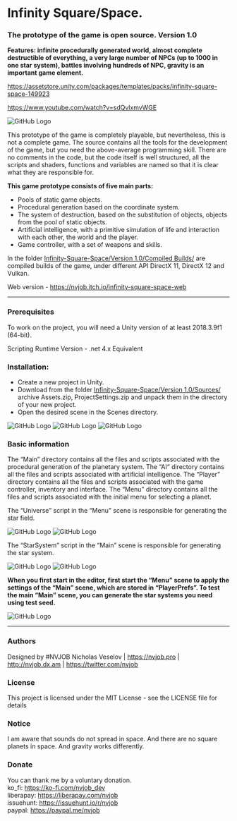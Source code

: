 # Infinity Square/Space.
### The prototype of the game is open source. Version 1.0

**Features: infinite procedurally generated world, almost complete destructible of everything, a very large number of NPCs (up to 1000 in one star system), battles involving hundreds of NPC, gravity is an important game element.**

https://assetstore.unity.com/packages/templates/packs/infinity-square-space-149923

https://www.youtube.com/watch?v=sdQvlxmvWGE

![GitHub Logo](https://lh3.googleusercontent.com/tpbG3hDN0wGz4SwWRBkhbzQ9qaLs4iTgfsbm1IA7cdQiXAxcElqr69NJWYEcqTwotzQFspWHvogvTXW_sOCp86eCuxc9ydsjTQb5FhQPHwdqghPnjnsGo5hImIBRKMbcRSnoMZW9_TnYrNGKW5nqw1KwNXSfGqaMV6QhAlL_FS2Dfb1Klb7oQdKXqMe4FoxsBQcpaybGHTkvxsBmlxeTiZO6tBAVa9jLSL9c7vou2W0iS3DpdDyjS8iKxrfUOYIYksAMFZd4PdTuoBiAh-y572PYTOpb_P2_ve-lyVJflSJhjGtsZ4yMrG5Gs3TeJHUrk7PvAklS_y3I9OgpZUp5o87WeMr_agexp-uunAp5YpgJ2CervaaSqCyPvBta4rRze4gJlt91rUvv4brsKWXAvkk2kJhco9lzfxLV-qjKrSXH6vRMtrm9oJpTnMYNzeosoLzddJsSmJDTHRioCFFDSs-HGYrGJEQ-aJ_ZexVSkKSN9pjQ5cJq8qM5ffIzT7Et1oD2dpqsO8WaEPhr6q4-uEnGxb8R2JD6AW7vyipID8ev-lcvhbLeWQR1EITegp3SLD2oDn6qndWMhhqVBNnVBPgk9hMojD6JQXV54mMWkYlAW1z0l3zw7tMJTL65nBukDcMMJlQtbzPwxpEmIy-K3L80AXR7lMi0T63aQGSG2ZGpquun6A5Xm7vcLzahYCn0IqfERpWKZ_EUTYpJ5zcbbTk_=w1741-h979-no)

This prototype of the game is completely playable, but nevertheless, this is not a complete game.
The source contains all the tools for the development of the game, but you need the above-average programming skill. There are no comments in the code, but the code itself is well structured, all the scripts and shaders, functions and variables are named so that it is clear what they are responsible for.

**This game prototype consists of five main parts:**
- Pools of static game objects.
- Procedural generation based on the coordinate system.
- The system of destruction, based on the substitution of objects, objects from the pool of static objects.
- Artificial intelligence, with a primitive simulation of life and interaction with each other, the world and the player.
- Game controller, with a set of weapons and skills.

In the folder [Infinity-Square-Space/Version 1.0/Compiled Builds/](https://github.com/nvjob/Infinity-Square-Space/tree/master/Version%201.0/Compiled%20Builds) are compiled builds of the game, under different API DirectX 11, DirectX 12 and Vulkan.

Web version - https://nvjob.itch.io/infinity-square-space-web

------------------------------------

### Prerequisites

To work on the project, you will need a Unity version of at least 2018.3.9f1 (64-bit).

Scripting Runtime Version - .net 4.x Equivalent 

### Installation:
- Create a new project in Unity.
- Download from the folder [Infinity-Square-Space/Version 1.0/Sources/](https://github.com/nvjob/Infinity-Square-Space/tree/master/Version%201.0/Sources) archive Assets.zip, ProjectSettings.zip and unpack them in the directory of your new project.
- Open the desired scene in the Scenes directory.

![GitHub Logo](https://lh3.googleusercontent.com/iqP50GVSEsAmx2Z-_F30-T7g8y4cxuVRkMTX6QcEd1ZYmXoI415QodXWSH4gb5guusteJGdQHzEwldW8KLfZSV7l2VdvOflkWMi_3lALtn8pTgg5hgtD1ADxTrLpxaWZ7c61Q44yAq9rlIpNhRsg_XJy78qsHi4-4KG09NJjbXkrKMGGj20nOVtxecoik7rmV3Ti-WlschE4lra3x3Twy1vgOVQ-l-Cm_sgYXv_2adxX-YYe1dNE8CfjO4stv4nvPysTQ2NMQuVkLw3gdPq6USpTSvjdteqC8oG6toqgFgADYQf9_kNwg5qWOtm5XA48VLNr3D84qU2oeKLRK89vwiUidndQU4ttn3zVLRvbOpCXlp4nbsnZ8mMXs1MVlEM_RFTccVOYDQOyiyt1LtpH7YrPxIddeI4QVROk8TLwM2XmxhfBFfwETy_tRObJ_saki83YgHdWQy3-NnpuFZw4AtAYqst8e70YlGSqSMCnslbOyYXFp5yotqXE9COXl2tjOhHiegngIIkLwqSXWMUloOtuBzfT4Z1sFwv1Gs-bo-QVA_oqM8qGVXQBxJcvyywb2rEOIJHYd7gEFjE2jNXjDUuBV4w2rB3b4ZQ7LZ195QdF1HxRNsA51d0_Fe7ykJhpyozw_GjGBXTSjSM6KlPKBoB5APaEKWeaN0GHBdvwxSW_JzxQPy65sBmsGzK3R8gCimmeEqE8xdSfwHp-nvezpC9G=w377-h163-no) ![GitHub Logo](https://lh3.googleusercontent.com/5ADpi0JbT2X_uFN4aIBl4T9chy9c8Qc9tlfa6I1mp-lK95gKAQ49wNz8OwjBVP-b4bz5V9PycqWgqxB-sLRzmQ2HxEFFZ5_1uSo1r3PD4LWA0icCX6LHC_MHQVxpkS9cpjamXQnLPIG1xTskVHk_OCaEIdypqltrbwkerAWhCSKKFdCLJv3xyMzCbLxtHxLA58TRmmZ3CXeIJxDHXOhgjKV5M8RiBOB9f20Xb0tFzvVv2X8QLwLObJ9VGXytKZRh05MX0fLCow5UtFCyQi8pJM-IjRezopYOfs2LYqumABKZY6t5926lQtr-XM7tfJ-W3YNCcmqpsrhDrMUpg4122LVsJdLf7FpkvClyWmZi-u8uTKxQPKniAvLpb0sV-MD2UU5TncZcZ0WFBccyYvzMcCiYriHN9EoAXsDoPZX5fusTZo33-6SjDa7Mjz2R80RIXlVHFPqUyZgmDnAW0nPGVN-xl9sq93HTMEcbEhoKeqgMKTmLYbTDrPQv-KzFEE86sf4qe752hlo6Eh69-QSI84PPl8O1AS2Vqdr6l0bsZInXCvlZl3gnqz8SxG3MYR9k2uQp8r2XNp4_dxV6oB7WrRsyWYdB7RKwJLrqA3Fn78rRXHcDaGzh7AbzekVhWvY-Li3IF2X6JXQUcv6J0qcWZUTzmG0KUUbCI3cS8-n3CfY_7oBncixVxreg3i3FbcxpXHK2zkgWww767y3r6wx24R3r=w352-h135-no)
![GitHub Logo](https://lh3.googleusercontent.com/U_zoiCWIocCXmlUknEW_5Pmvq8tb_aLFm3OAEsyjEmEHVnVsahyf5M2-3XxmyOJmEiKTo1uncbTPCPqyysA4_XW5VWRQOWWD2NYjuobBx-I4ti0D0APMYXh73pjMeKguMuRQXXKj_rXwnTvViB8WZxSyNA9P9PsxvwmVfGbIRxtK1Kso6xRUAlQLg_36c1VhQqMOEV-mgZzzwm-6BIAsRS1Fc-WxjiUhyrFDeNEzVu3uF8jqgSffJvQDDOo_BlgQTWSidlltfIOhwxtN1oytsw99pwZcDVWWvJAjbLR9pIK8zuxx6SDwTYkS83Gjh0wahZnJPFBPU1TcGuEh3r_qFaCC1x8Z0DzgYtpJ9C5_FV6btugng6ymLkIu0025b6ydI7dZrNztW_sXusY5QnGjpcoDaC5oNPjMxl1_899OW2fbGX6WiuYvDtyH9U_NyVqYvm4rXsNq4ZGyIBr2jDS2hTtvHSFAdTA6bz7r6C3xonDtjmpOO5yUQ6j1NcGSNLVIAIa-14dc94gRJ8Rh817qbaLROu_8d6gPCE_bAokOmkTfFguSqrsg9K-y5nozkjJ338No1ASM_eqgoFdyrEDrAoqVBHT718U4-9N49KMkyf0IYQuBxPS1bK-f3FsULQPOc-0TsfXdLxfGt3H-ZCOAsx6guS7dQMMtxmLUykVP4KFV-8TshXj2QiY38xqhpa7sPn-I48tYkOqi6FEiTfO3F7Js=w462-h150-no)

### Basic information

The “Main” directory contains all the files and scripts associated with the procedural generation of the planetary system. The “AI“ directory contains all the files and scripts associated with artificial intelligence. The “Player” directory contains all the files and scripts associated with the game controller, inventory and interface. The “Menu” directory contains all the files and scripts associated with the initial menu for selecting a planet.

The “Universe” script in the “Menu” scene is responsible for generating the star field.

![GitHub Logo](https://lh3.googleusercontent.com/meUn_rzZU_aRvC5XxnAd9AOPVhlEXduuwedZH1qmc1VUB7Fsc7XK-RCgNfqn6ug59UTC0ypWQHCEq6KuEuLs4iflpOVV5cSNU5c-tTBrMxXtpmF2rNmu5QFHstyCnm6XVFRGh8Cwc9QG1jdkO3EKMZqHZP0DDMisibsGE5IWUWWz_WHSsqk2z0IKo42K1AXeevDeKVMGq5jY8m8cCDoNUsP2S2g-19BmndjHrCcj6cXBCEboofqqA79JZrsLSKVAPpnZINbcV6HUTBuqGIqVXuKNYZzmeQZN4bjczFw4vj3wrkS72TovcfnWlm6h1Ir3gbPLGLbVcAUySsXC3-ZyOzvoAOfUYKw3zI1Vs8GLTNlPsO_R86H9hZ8xmomMsEtT7SCaw21Nt9Q0iUWGWOhu8MlERGjQ0eZhRC91FySZZm8uj7U2k1E3lQSMyXbSTiv9x7n-zpyrbxDRBzLaxOzl7dKOb3yI9p23MgflCoR32zpTaR_5jyLaiml0tPdlrSihbKzqcyS6PkzLKiaqVkQO9Hi5909ALsIiRPEqvzbxkyJCniy1fwZAok6Hqw_1w0q0uStuyR6Lubhf8PkcZFHNf1Y4d8qdhyjmRLUTVTz5xpgv9xK5aaRrFMaMYKm9-zcXn-Wf-ScJiAOah_UjJ_7kbzYPtYN0AD_LvzeL7hZpRNsfwgjBb9bzAwAKnXqhqWCIZrc9GTap0eFiCwh_qTLV9NA-=w575-h312-no)
![GitHub Logo](https://lh3.googleusercontent.com/LuWt51l3pT2fELQotoFCW56rGzUO2OqT2hRdqlqUXSjuvJoh9pMvPHVZ5htSh0qPl4BtvlBf3Lh0E_6KeBV9C3xMDZxtFqBU4iQ4chz_jEd4iuz5tY1ShFlSRrpBcGLAGyz7LOX0OEJyAsju5BX2SWqoIRj0ye26Mh9agN3-vBwL4jp-x6jhXURXUYWxIRoI_2imaVRoz09CrNrFjXhvzsaHQxEscWmTcFU5xvoZDjqJvkFur5NOfXN0PJxYMDD-eyX4wQiTbNY2w5D_jpCIS2GVt0NfI6vOLcew0F-7PlTmKEHpiLcAfoDRBjyb1U83bOZNsEG-EC-GI-C0wMmLB118lzbXB3U49fXnB8nAwyRsGOiOGSdB80GzqQ9duruz3g5Arb57wKBrg0Iyf1Zx57TxJSpgDfDe46tyUz9xlfS4Kzwqm28AWh3ROK9zKBt9OPeH-vHsN50l_Y9FrWi0KgCWZGu7ffEYNWk3rWMnYDIvzVNCmP4oGi-vFlmjda1kuf1-BO6iYU8ppcADBWT3L2wnd0K9OONN_nNTsKxmIvBF_ADg46i7WZtFXcPnHn_9MegBSNLpyQhlOTghOjegVg6Nr9BLVdzTxLt06Jq5NE6M09juAXFN6Cq9iAqdRuXKbimYXinekP1rQSQpmJrfZwfkRkF6JSxPiKSuWpXBaTBo7q9PzJEgrqdYSUeGbWvy5jT4ZU65SSsgfkk0zZq9AvQY=w846-h476-no)

The “StarSystem” script in the “Main” scene is responsible for generating the star system.

![GitHub Logo](https://lh3.googleusercontent.com/3fXZxkq3ewSv_80SnGBssy-HZuixjpSTiAafIwZn8hXR1n21qbpcxiLp2VzUTBVotRiajXg6op0zghc9isbRH4kuLH5ZRmeeo3oye5DhQPGailSvm-Qr513C1OEnVhzJPC72nDn-mUV2fPUdz-2Zwy8uYUqF9f_UG9tg8fv0t8GahKwFoHb7r1OaYupjeGyUFyVUtsxMl0GAy9-xBQJUMF4yUX1DJ1V-AiAwUR21hu4O52OXUb05RjZblPvMXyPr5ztR9Jp2UknhP2vjcOucpQav1kr9T3xdHA0iVQtuIayYxOGWS4axvuFsSDajRCbpscyA34D09pMJaEeT-IGxeTWiK8Kfm3ex9tWZyyRLv81ZmbfpZsUOuwgwj-3m-JzmwHWVd0lcdL7gTGDE91S0f2DGPZ70WHFvFjYPoTok_SLeI2Uz1gOAaG2djUD1Qgu-khYuMW59NX0M1m4Sw5-6dP8n26Dpr8NHRVO4VA4o_UAwNaibu-IW2Y98vtZTHvOdJyNH7NOIJuofcj42YC1me8mN0KBykJ5zL0SEcLzA_NzXT5A96G0MflzKR9ynEesemyIXOhBbpfevZby02l0XpYDFsZZ4iY6I-Wgli3lobSz4B6fcoNUQbJPG81QGYQYanfp-Ul_bdUiUxHnW8xdDyBEcJm6kWMTXs8Zd3d4DrLBubA1GnFi95XwYN0DsdxeowOMLuLcW_umm4ASYQ0xx_SRx=w558-h402-no)
![GitHub Logo](https://lh3.googleusercontent.com/vVQzJyFGEty4NRkFcKS9t5KqLNA-FMc6Nrgzpk6LqHnzgyF3mxpJoxsZebly6zeA1pzkv-9zHm4EBoSlAfcANEy2GRyGrwE81UaLDOtR0HnSb5wFfVTUQKxYJE2A_Uv5nFF_NVBS_Nt_bd6aD_4Qpf18V66_3d4VgN2tGc4nBHIVCOxx8XYnVlNFgB4Fy5RBcvb3UTL4KxfakRoaufuhAJDDkPdZ8q-NHrmptDjV3vszcKQ8fbd8ssXJ77Z0mX-Is7j6yVFsZdo7eJfhLhQalng0G_iAhK5vezWe5MI8EF9uMgLwcfdHruAhgsb-EGcy0V0E3Vt2p1kYld8sF-kTbGRkRzV8s52iJgrLldYEPbow6r4oWM_nKvwtWIHFazNekjYmK4ZEyqttgG7kBwN4VIT9S1dG7O0DTD--cLo5pBdRDIxADYagrHJvlM921aAQpcPdUPHxUVWmeuKyBsT7vrpQZUqkifkQ9PFUvVCiPOhVCAsf8FxDzVGilQvFXwIkVDwc5vzcQ9u3JGsNRLZ5Jx8M2yV6rgXgLs8K8XyE72vne_5LlOTrmkmB1nNc84Fl_b5jj4tEFRvoNhIV-tJMog0kbpPV_xmpBko7iLjD_R65z5fDfC4IIA4AIhA8JKTY_ndBipx6JKmogm3NiHMZKRvfllRLtSs3hGPAyMg2V3ssHjcCXRve9fGZQKsXlvkxylrkffN2DuJZP2zkJ5ijWgmi=w759-h428-no)

**When you first start in the editor, first start the “Menu” scene to apply the settings of the “Main” scene, which are stored in “PlayerPrefs”. To test the main “Main” scene, you can generate the star systems you need using test seed.**

![GitHub Logo](https://lh3.googleusercontent.com/MxY83Nj3Nvlh-MJtwowMkSzgulTPVm6c2kkbyf5utVwlVfRp5G5QS8M13MX7Q5BQbOvKG_1pDKiaRYQ6knQE6owfukIylwusyv4zLtXIm63OXQO3--7PoWIWr9ZOlSEkgBH-6H8YsE-MDCfiqh0U_FSN_ouT0daRPuuZ3rZUkRzOsb-DPiNug2DcXrwIJw4GzKvhPPZlMWCIsMVfeCMGf2cMrBIH3O4Mf524xL_feSkeOskKyrrjnQwjsPDZ0XGx9ACj6KjpWnIoCgwaDsmh4ffM8fV1UNH5Z8uUewE2mevbQSacUrliBz3nGlSViGq2Bl2VqJ2GtKaKSM0dPtNp-N456P9Y_aRBNp2_shJN9pv5E7BMRKJGh3p7CVAIKwAm6AxOJr-rK4-BTWlUOj2GZZmjUR0_GEXBe8LzTr5QTTPTbKe3VKEDspx0BdQEdYGVtlNoqjipU8Rk6v5rWd6L27rgz32eEY59HZ4Z_pT36AhZdDls8Zt1w7L5gayr2ej-G0rPm__POy5nJ8koZsDt9GPf7gzgGwPNUGYarjVuPrvwPaZiXxhSrxyO2mnipe7zVTliqb3l1IpNGOccp_WQRi2K_oVf-xOfsLJOeXZAx2qbBgCcRnKDETgsIWFtEMQg8EFxsNg4_duueBcnNvCnOcVL67EtXSYZDtNFUJLAe5M1uivfB9n4lDK62sk9SZovaj9v-dy3vC2zuK31s2nlECFK=w278-h345-no)

------------------------------------

### Authors
Designed by #NVJOB Nicholas Veselov | https://nvjob.pro | http://nvjob.dx.am | https://twitter.com/nvjob

### License
This project is licensed under the MIT License - see the LICENSE file for details

### Notice
I am aware that sounds do not spread in space. And there are no square planets in space. And gravity works differently.

### Donate
You can thank me by a voluntary donation. <br>
ko_fi: https://ko-fi.com/nvjob_dev <br>
liberapay: https://liberapay.com/nvjob <br>
issuehunt: https://issuehunt.io/r/nvjob <br>
paypal: https://paypal.me/nvjob
